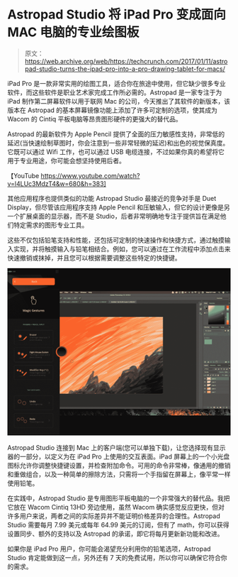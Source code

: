 # Astropad Studio 将 iPad Pro 变成面向 MAC 电脑的专业绘图板 

> 原文：<https://web.archive.org/web/https://techcrunch.com/2017/01/11/astropad-studio-turns-the-ipad-pro-into-a-pro-drawing-tablet-for-macs/>

iPad Pro 是一款非常实用的绘图工具，适合你在旅途中使用，但它缺少很多专业软件，而这些软件是职业艺术家完成工作所必需的。Astropad 是一家专注于为 iPad 制作第二屏幕软件以用于联网 Mac 的公司，今天推出了其软件的新版本，该版本在 Astropad 的基本屏幕镜像功能上添加了许多可定制的选项，使其成为 Wacom 的 Cintiq 平板电脑等昂贵图形硬件的更强大的替代品。

Astropad 的最新软件为 Apple Pencil 提供了全面的压力敏感性支持，非常低的延迟(当快速绘制草图时，你会注意到一些非常轻微的延迟)和出色的视觉保真度。它既可以通过 Wifi 工作，也可以通过 USB 电缆连接，不过如果你真的希望将它用于专业用途，你可能会想坚持使用后者。

【YouTube https://www.youtube.com/watch?v=l4LUc3MdzT4&w=680&h=383]

其他应用程序也提供类似的功能 Astropad Studio 最接近的竞争对手是 Duet Display，但尽管该应用程序支持 Apple Pencil 和压敏输入，但它的设计更像是另一个扩展桌面的显示器，而不是 Studio，后者非常明确地专注于提供旨在满足他们特定需求的图形专业工具。

这些不仅包括铅笔支持和性能，还包括可定制的快速操作和快捷方式，通过触摸输入实现，并将触摸输入与铅笔相结合。例如，您可以通过在工作流程中添加点击来快速撤销或抹掉，并且您可以根据需要调整这些特定的快捷键。

[![img_0014](img/09518a608867e065641d77144a36bb65.png)](https://web.archive.org/web/20221209184703/https://beta.techcrunch.com/wp-content/uploads/2017/01/img_0014.png)

Astropad Studio 连接到 Mac 上的客户端(您可以单独下载)，让您选择现有显示器的一部分，以定义为在 iPad Pro 上使用的交互表面。iPad 屏幕上的一个小光盘图标允许你调整快捷键设置，并检查附加命令。可用的命令非常棒，像通用的撤销和重做组合，以及一种简单的擦除方法，只需将一个手指留在屏幕上，像平常一样使用铅笔。

在实践中，Astropad Studio 是专用图形平板电脑的一个非常强大的替代品。我把它放在 Wacom Cintiq 13HD 旁边使用，虽然 Wacom 确实感觉反应更快，但对许多用户来说，两者之间的实际差异并不能证明价格差异的合理性。Astropad Studio 需要每月 7.99 美元或每年 64.99 美元的订阅，但有了 math，你可以获得设置同步、额外的支持以及 Astropad 的承诺，即它将每月更新新功能和改进。

如果你是 iPad Pro 用户，你可能会渴望充分利用你的铅笔选项，Astropad Studio 肯定能做到这一点，另外还有 7 天的免费试用，所以你可以确保它符合你的需求。